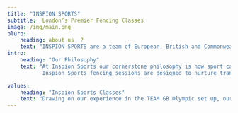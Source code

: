 ```yaml
---
title: "INSPION SPORTS"
subtitle:  London’s Premier Fencing Classes 
image: /img/main.png
blurb:
    heading: about us  ?
    text: "INSPION SPORTS are a team of European, British and Commonwealth champions. We deliver World Class sports programmes in schools to children, from the ages of 3-18."
intro:
    heading: "Our Philosophy"
    text: "At Inspion Sports our cornerstone philosophy is how sport can be transformative in the personal, social and academic development of a child.
           Inspion Sports fencing sessions are designed to nurture transferable skills such as discipline, decision-making, independence, respect and performance under pressure, all of which contribute to making our students champions both on and off the piste."

values:
    heading: "Inspion Sports Classes"
    text: "Drawing on our experience in the TEAM GB Olympic set up, our programme uses high level training methods, such as mindfulness, and cutting edge technology. This means we can offer the highest quality of technical training to our students, but also physical benefits such as agility, balance, flexibility, strength, endurance and coordination."
---
```



